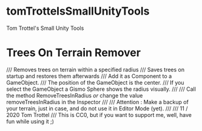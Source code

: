 # tomTrottelsSmallUnityTools
Tom Trottel's Small Unity Tools

# Trees On Terrain Remover

/// Removes trees on terrain within a specified radius
/// Saves trees on startup and restores them afterwards
/// Add it as Component to a GameObject. 
/// The position of the GameObject is the center.
/// If you select the GameObject a Gismo Sphere shows the radius visually.
/// 
/// Call the method RemoveTreesInRadius *or* change the value removeTreesInRadius in the Inspector
/// 
/// Attention : Make a backup of your terrain, just in case, and do not use it in Editor Mode (yet).
/// 
/// 11 / 2020 Tom Trottel
/// This is CC0, but if you want to support me, well, have fun while using it ;)
